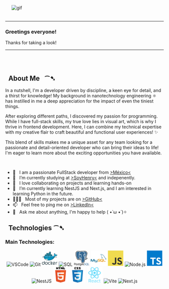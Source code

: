 <!-- ## Hey 👋, I'm Esaul! -->
<div style="justify-content: center; padding-top:20px;">
<p >
<!-- my colour #009188 -->

<!-- [![SVG](https://readme-typing-svg.demolab.com?font=Consola&size=35&pause=1000&color=49F7DE&width=435&lines=Hi%2C+%F0%9F%91%8B%F0%9F%8F%BB+I'm+Esaul;%E2%9C%85+Full+Stack+Developer+from+Argentina;Nice+to+meet+you+~)]() -->
<img style="justify-content: center; padding:20px; " alt="gif" src="https://readme-typing-svg.demolab.com?font=Consola&size=35&pause=1000&color=9696EA&width=700&lines=Hi%2C+I+am+Esaul++(%E3%80%82%E3%83%BB%E2%80%BF%E3%83%BB)%E3%83%8E;%E2%9C%94+Full+Stack+Software+Dev;Nice+to+meet+you!+%5E%5E" />
</p>
</div>

---

### Greetings everyone!

Thanks for taking a look!

---

<br>
<br>

<!-- about me -->
<div>

<!-- <img style="align-self: center; height:60px; " alt="about-me" src="/assets/About-Me.png" /> -->

## &nbsp; About Me &nbsp; ⁀➷

<p> </p>

In a nutshell, I'm a developer driven by discipline, a keen eye for detail, and
a thirst for knowledge! My background in nanotechnology engineering ⚛️ has
instilled in me a deep appreciation for the impact of even the tiniest things.

After exploring different paths, I discovered my passion for programming. While
I have full-stack skills, my true love lies in visual art, which is why I thrive
in frontend development. Here, I can combine my technical expertise with my
creative flair to craft beautiful and functional user experiences! ✨

This blend of skills makes me a unique asset for any team looking for a
passionate and detail-oriented developer who can bring their ideas to life! I'm
eager to learn more about the exciting opportunities you have available.

<br>

- 📌 &nbsp; I am a passionate FullStack developer from
  [>México<](https://www.google.com/search?q=mexico&sca_esv=4e2a714bc4107f31&hl=en-AR&sxsrf=ADLYWIJahUzQhK-GiDZBQqZqTzg_2L8bfw%3A1718590229855&ei=FZtvZuXxM8PEkPIP6sWI4A4&gs_ssp=eJzj4tTP1TdIsjSILzJg9GLLTa3ITM4HADTBBbE&oq=Mexi&gs_lp=Egxnd3Mtd2l6LXNlcnAiBE1leGkqAggAMgoQLhiABBhDGIoFMgoQABiABBhDGIoFMgoQABiABBhDGIoFMgoQABiABBhDGIoFMgoQABiABBhDGIoFMgoQLhiABBhDGIoFMgoQABiABBhDGIoFMgoQABiABBhDGIoFMgoQABiABBhDGIoFMgoQABiABBhDGIoFMhkQLhiABBhDGIoFGJcFGNwEGN4EGOAE2AEBSOwfUMoKWKcPcAB4A5ABAJgBswOgAfYGqgEHMC4zLjQtMbgBA8gBAPgBAZgCBqAC9gfCAgQQABhHwgIEECMYJ8ICChAjGIAEGCcYigXCAgsQLhiABBjRAxjHAcICBRAAGIAEwgIFEC4YgASYAwCIBgGQBgi6BgYIARABGBSSBwcyLjMuNC0xoAfQSQ&sclient=gws-wiz-serp)
- 🎯 &nbsp; I’m currently studying at [>SoyHenry<](https://www.soyhenry.com/)
  and indepenently.
- 🤝 &nbsp; I love collaborating on projects and learning hands-on
- 🌱 &nbsp; I’m currently learning NestJS and Next.js, and I am interested in
  learning Python in the future.
- 👨🏻‍💻 &nbsp; Most of my projects are on
  [>GitHub<](https://github.com/EsaulAlfacan?tab=repositories)
- 📫 &nbsp; Feel free to ping me on
  [>LinkedIn<](https://www.linkedin.com/in/esaul-alejandro-alfaro-canales-3b4835299/)
- 💬 &nbsp; Ask me about anything, I'm happy to help ( •̀ ω •́ )✧

</div>

## &nbsp; Technologies ⁀➷

### Main Technologies:

<p align="center">
  <img src="https://static-00.iconduck.com/assets.00/visual-studio-code-icon-2048x2026-9ua8vqiy.png" alt="VSCode" width="50" height="50"/>
  <img src="https://www.vectorlogo.zone/logos/git-scm/git-scm-icon.svg" alt="Git" width="50" height="50"/>
  <img src="https://raw.githubusercontent.com/devicons/devicon/master/icons/docker/docker-original-wordmark.svg" alt="Docker" width="50" height="50"/>
  <img src="https://www.svgrepo.com/show/331760/sql-database-generic.svg" alt="SQL" width="50" height="50"/>
  <img src="https://raw.githubusercontent.com/devicons/devicon/master/icons/postgresql/postgresql-original-wordmark.svg" alt="PostgreSQL" width="50" height="50"/>
  <img src="https://raw.githubusercontent.com/devicons/devicon/master/icons/mysql/mysql-original-wordmark.svg" alt="MySQL" width="50" height="50"/>
  <img src="https://raw.githubusercontent.com/devicons/devicon/master/icons/javascript/javascript-original.svg" alt="JavaScript" width="50" height="50"/>
  <img src="https://hdpng.com/images/javascript-vector-png-node-js-on-dark-background-1843.png" alt="Node.js" width="50" height="50"/>
  <img src="https://raw.githubusercontent.com/devicons/devicon/master/icons/typescript/typescript-original.svg" alt="TypeScript" width="50" height="50"/>
  <img src="https://www.vectorlogo.zone/logos/nestjs/nestjs-icon.svg" alt="NestJS" width="50" height="50"/>
  <img src="https://raw.githubusercontent.com/devicons/devicon/master/icons/html5/html5-original-wordmark.svg" alt="HTML5" width="50" height="50"/>
  <img src="https://raw.githubusercontent.com/devicons/devicon/master/icons/css3/css3-original-wordmark.svg" alt="CSS3" width="50" height="50"/>
  <img src="https://raw.githubusercontent.com/devicons/devicon/master/icons/react/react-original-wordmark.svg" alt="React" width="50" height="50"/>
  <img src="https://vitejs.dev/logo.svg" alt="Vite" width="50" height="50"/>
  <img src="https://cdn.worldvectorlogo.com/logos/nextjs-2.svg" alt="Next.js" width="50" height="50"/>
</p>
